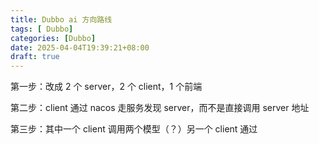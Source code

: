 ```yaml
---
title: Dubbo ai 方向路线
tags: [ Dubbo]
categories: [Dubbo]
date: 2025-04-04T19:39:21+08:00
draft: true
---
```

第一步：改成 2 个 server，2 个 client，1 个前端

第二步：client 通过 nacos 走服务发现 server，而不是直接调用 server 地址

第三步：其中一个 client 调用两个模型（？）另一个 client 通过